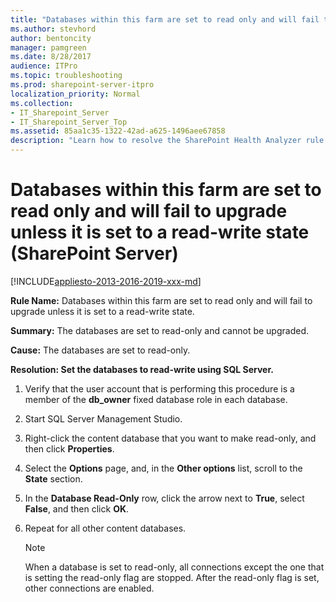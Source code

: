 ```yaml
---
title: "Databases within this farm are set to read only and will fail to upgrade unless it is set to a read-write state (SharePoint Server)"
ms.author: stevhord
author: bentoncity
manager: pamgreen
ms.date: 8/28/2017
audience: ITPro
ms.topic: troubleshooting
ms.prod: sharepoint-server-itpro
localization_priority: Normal
ms.collection:
- IT_Sharepoint_Server
- IT_Sharepoint_Server_Top
ms.assetid: 85aa1c35-1322-42ad-a625-1496aee67858
description: "Learn how to resolve the SharePoint Health Analyzer rule: Databases within this farm are set to read only and will fail to upgrade unless it is set to a read-write state, for SharePoint Server."
---
```


# Databases within this farm are set to read only and will fail to upgrade unless it is set to a read-write state (SharePoint Server)

[!INCLUDE[appliesto-2013-2016-2019-xxx-md](../includes/appliesto-2013-2016-2019-xxx-md.md)]
  
 **Rule Name:** Databases within this farm are set to read only and will fail to upgrade unless it is set to a read-write state. 
  
 **Summary:** The databases are set to read-only and cannot be upgraded. 
  
 **Cause:** The databases are set to read-only. 
  
 **Resolution: Set the databases to read-write using SQL Server.**
  
1. Verify that the user account that is performing this procedure is a member of the **db_owner** fixed database role in each database. 
    
2. Start SQL Server Management Studio.
    
3. Right-click the content database that you want to make read-only, and then click **Properties**.
    
4. Select the **Options** page, and, in the **Other options** list, scroll to the **State** section. 
    
5. In the **Database Read-Only** row, click the arrow next to **True**, select **False**, and then click **OK**.
    
6. Repeat for all other content databases.
    
    > [!NOTE]
    > When a database is set to read-only, all connections except the one that is setting the read-only flag are stopped. After the read-only flag is set, other connections are enabled. 
  


